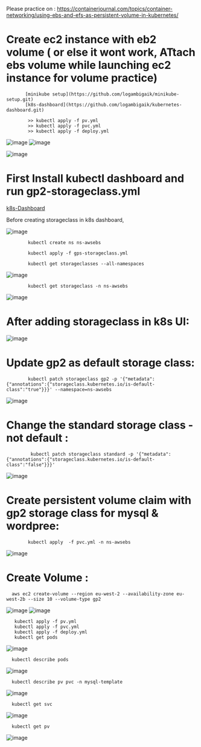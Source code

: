 Please practice on : https://containerjournal.com/topics/container-networking/using-ebs-and-efs-as-persistent-volume-in-kubernetes/


# Create ec2 instance with eb2 volume ( or else it wont work, ATtach ebs volume while launching ec2 instance for volume practice)

           [minikube setup](https://github.com/logambigaik/minikube-setup.git)
           [k8s-dashboard](https://github.com/logambigaik/kubernetes-dashboard.git)

            >> kubectl apply -f pv.yml
            >> kubectl apply -f pvc.yml
            >> kubectl apply -f deploy.yml


![image](https://user-images.githubusercontent.com/54719289/116681485-f5e3a680-a9a4-11eb-94cb-78f560ab52ea.png)
![image](https://user-images.githubusercontent.com/54719289/116681507-fb40f100-a9a4-11eb-85d5-b11b0c4ef307.png)

![image](https://user-images.githubusercontent.com/54719289/116681595-13b10b80-a9a5-11eb-9512-9ce3b2a5b7db.png)




# First Install kubectl dashboard and run gp2-storageclass.yml

[k8s-Dashboard](https://github.com/logambigaik/kubernetes-dashboard.git)


Before creating storageclass in k8s dashboard,

![image](https://user-images.githubusercontent.com/54719289/116599342-e2422c80-a91f-11eb-8e70-3cee2cc6c3cd.png)

            kubectl create ns ns-awsebs

            kubectl apply -f gps-storageclass.yml
            
            kubectl get storageclasses --all-namespaces
            
![image](https://user-images.githubusercontent.com/54719289/116598217-790de980-a91e-11eb-9f1e-51877ff78838.png)


            kubectl get storageclass -n ns-awsebs
            
 ![image](https://user-images.githubusercontent.com/54719289/116599593-35b47a80-a920-11eb-8eae-9037976d74e9.png)


# After adding storageclass in k8s UI:

![image](https://user-images.githubusercontent.com/54719289/116598326-980c7b80-a91e-11eb-9817-313abf124dbd.png)


# Update gp2 as default storage class:

            kubectl patch storageclass gp2 -p '{"metadata": {"annotations":{"storageclass.kubernetes.io/is-default-class":"true"}}}' --namespace=ns-awsebs
            
![image](https://user-images.githubusercontent.com/54719289/116599941-a065b600-a920-11eb-9803-59d49865b960.png)

# Change the standard storage class -not default :
            
             kubectl patch storageclass standard -p '{"metadata": {"annotations":{"storageclass.kubernetes.io/is-default-class":"false"}}}'

![image](https://user-images.githubusercontent.com/54719289/116601885-e58ae780-a922-11eb-9218-80973a016f84.png)


# Create persistent volume claim with gp2 storage class for mysql & wordpree:

            kubectl apply  -f pvc.yml -n ns-awsebs

![image](https://user-images.githubusercontent.com/54719289/116602025-0ce1b480-a923-11eb-85c0-0c0224ab2f6a.png)

            
            
            
            
            
            

# Create Volume  :


      aws ec2 create-volume --region eu-west-2 --availability-zone eu-west-2b --size 10 --volume-type gp2

![image](https://user-images.githubusercontent.com/54719289/115390891-b5cb3980-a1d6-11eb-83ae-d913180e66fe.png)
![image](https://user-images.githubusercontent.com/54719289/115390848-a6e48700-a1d6-11eb-86b4-70cbd1b924fe.png)

       kubectl apply -f pv.yml
       kubectl apply -f pvc.yml
       kubectl apply -f deploy.yml
       kubectl get pods
       
  ![image](https://user-images.githubusercontent.com/54719289/115418674-94c41200-a1f1-11eb-8a4d-6c0bbc638d68.png)
  
      kubectl describe pods
      
  ![image](https://user-images.githubusercontent.com/54719289/115420078-c25d8b00-a1f2-11eb-96b6-9395f00fddd8.png)

      kubectl describe pv pvc -n mysql-template
      
  ![image](https://user-images.githubusercontent.com/54719289/115420379-ff298200-a1f2-11eb-9148-e3b35a792438.png)


      kubectl get svc
      
  ![image](https://user-images.githubusercontent.com/54719289/115420790-56c7ed80-a1f3-11eb-93de-26bb489910ab.png)
  
      kubectl get pv
      
   ![image](https://user-images.githubusercontent.com/54719289/115421125-9c84b600-a1f3-11eb-9116-1efed5269357.png)




